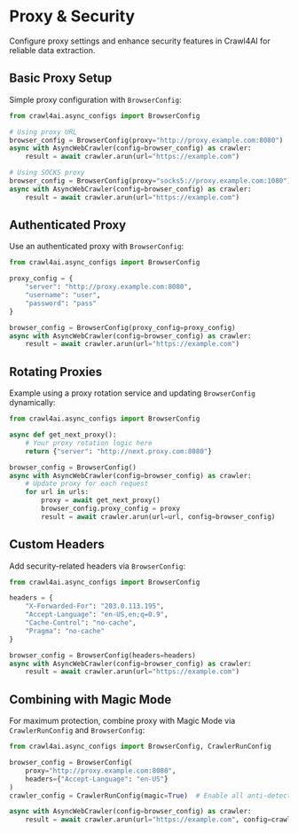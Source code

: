 # Proxy & Security

Configure proxy settings and enhance security features in Crawl4AI for reliable data extraction.

## Basic Proxy Setup

Simple proxy configuration with `BrowserConfig`:

```python
from crawl4ai.async_configs import BrowserConfig

# Using proxy URL
browser_config = BrowserConfig(proxy="http://proxy.example.com:8080")
async with AsyncWebCrawler(config=browser_config) as crawler:
    result = await crawler.arun(url="https://example.com")

# Using SOCKS proxy
browser_config = BrowserConfig(proxy="socks5://proxy.example.com:1080")
async with AsyncWebCrawler(config=browser_config) as crawler:
    result = await crawler.arun(url="https://example.com")
```

## Authenticated Proxy

Use an authenticated proxy with `BrowserConfig`:

```python
from crawl4ai.async_configs import BrowserConfig

proxy_config = {
    "server": "http://proxy.example.com:8080",
    "username": "user",
    "password": "pass"
}

browser_config = BrowserConfig(proxy_config=proxy_config)
async with AsyncWebCrawler(config=browser_config) as crawler:
    result = await crawler.arun(url="https://example.com")
```

## Rotating Proxies

Example using a proxy rotation service and updating `BrowserConfig` dynamically:

```python
from crawl4ai.async_configs import BrowserConfig

async def get_next_proxy():
    # Your proxy rotation logic here
    return {"server": "http://next.proxy.com:8080"}

browser_config = BrowserConfig()
async with AsyncWebCrawler(config=browser_config) as crawler:
    # Update proxy for each request
    for url in urls:
        proxy = await get_next_proxy()
        browser_config.proxy_config = proxy
        result = await crawler.arun(url=url, config=browser_config)
```

## Custom Headers

Add security-related headers via `BrowserConfig`:

```python
from crawl4ai.async_configs import BrowserConfig

headers = {
    "X-Forwarded-For": "203.0.113.195",
    "Accept-Language": "en-US,en;q=0.9",
    "Cache-Control": "no-cache",
    "Pragma": "no-cache"
}

browser_config = BrowserConfig(headers=headers)
async with AsyncWebCrawler(config=browser_config) as crawler:
    result = await crawler.arun(url="https://example.com")
```

## Combining with Magic Mode

For maximum protection, combine proxy with Magic Mode via `CrawlerRunConfig` and `BrowserConfig`:

```python
from crawl4ai.async_configs import BrowserConfig, CrawlerRunConfig

browser_config = BrowserConfig(
    proxy="http://proxy.example.com:8080",
    headers={"Accept-Language": "en-US"}
)
crawler_config = CrawlerRunConfig(magic=True)  # Enable all anti-detection features

async with AsyncWebCrawler(config=browser_config) as crawler:
    result = await crawler.arun(url="https://example.com", config=crawler_config)
```
